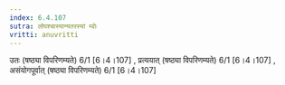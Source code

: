 ```yaml
---
index: 6.4.107
sutra: लोपश्चास्यान्यतरस्यां म्वोः
vritti: anuvritti
---
```


उतः (षष्ठ्या विपरिणम्यते) 6/1  [6।4।107] ,  प्रत्ययात् (षष्ठ्या विपरिणम्यते) 6/1  [6।4।107] , असंयोगपूर्वात् (षष्ठ्या विपरिणम्यते) 6/1  [6।4।107] 